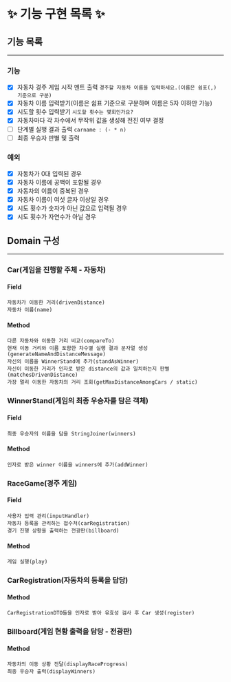 # ✨ 기능 구현 목록 ✨

## 기능 목록
***
### 기능
- [x] 자동차 경주 게임 시작 멘트 출력 `경주할 자동차 이름을 입력하세요.(이름은 쉼표(,) 기준으로 구분)`
- [x] 자동차 이름 입력받기(이름은 쉼표 기준으로 구분하며 이름은 5자 이하만 가능)
- [x] 시도할 횟수 입력받기 `시도할 횟수는 몇회인가요?`
- [x] 자동차마다 각 차수에서 무작위 값을 생성해 전진 여부 결정
- [ ] 단계별 실행 결과 출력 `carname : (- * n)`
- [ ] 최종 우승자 판별 및 출력
### 예외
- [x] 자동차가 0대 입력된 경우
- [x] 자동차 이름에 공백이 포함될 경우
- [x] 자동차의 이름이 중복된 경우
- [x] 자동차 이름이 여섯 글자 이상일 경우
- [x] 시도 횟수가 숫자가 아닌 값으로 입력될 경우
- [x] 시도 횟수가 자연수가 아닐 경우

## Domain 구성
***
### Car(게임을 진행할 주체 - 자동차)
#### **Field**
    자동차가 이동한 거리(drivenDistance)
    자동차 이름(name)
#### **Method**
    다른 자동차와 이동한 거리 비교(compareTo)
    현재 이동 거리와 이름 포함한 차수별 실행 결과 문자열 생성(generateNameAndDistanceMessage)
    자신의 이름을 WinnerStand에 추가(standAsWinner)
    자신이 이동한 거리가 인자로 받은 distance의 값과 일치하는지 판별(matchesDrivenDistance)
    가장 멀리 이동한 자동차의 거리 조회(getMaxDistanceAmongCars / static)

### WinnerStand(게임의 최종 우승자를 담은 객체)
#### **Field**
    최종 우승자의 이름을 담을 StringJoiner(winners)
#### **Method**
    인자로 받은 winner 이름을 winners에 추가(addWinner)

### RaceGame(경주 게임)
#### **Field**
    사용자 입력 관리(inputHandler)
    자동차 등록을 관리하는 접수처(carRegistration)
    경기 진행 상황을 출력하는 전광판(billboard)
#### **Method**
    게임 실행(play)

### CarRegistration(자동차의 등록을 담당)
#### **Method**
    CarRegistrationDTO들을 인자로 받아 유효성 검사 후 Car 생성(register)

### Billboard(게임 현황 출력을 담당 - 전광판)
#### **Method**
    자동차의 이동 상황 전달(displayRaceProgress)
    최종 우승자 출력(displayWinners)
    